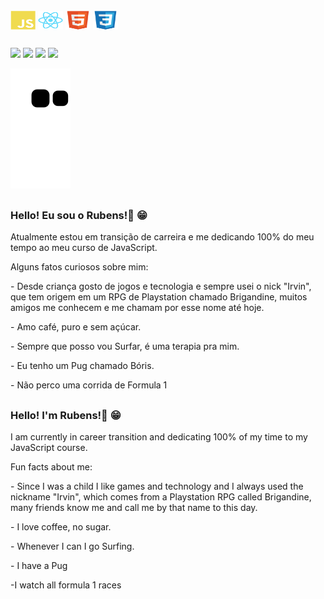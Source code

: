 <div style="display: inline_block"><br>
  <img align="center" alt="Rubens-Js" height="30" width="40" src="https://raw.githubusercontent.com/devicons/devicon/master/icons/javascript/javascript-plain.svg">
  <img align="center" alt="Rubens-React" height="30" width="40" src="https://raw.githubusercontent.com/devicons/devicon/master/icons/react/react-original.svg">
  <img align="center" alt="Rubens-HTML" height="30" width="40" src="https://raw.githubusercontent.com/devicons/devicon/master/icons/html5/html5-original.svg">
  <img align="center" alt="Rubens-CSS" height="30" width="40" src="https://raw.githubusercontent.com/devicons/devicon/master/icons/css3/css3-original.svg">
</div>  

  ##
  
 <div> 
  <a href="https://instagram.com/irvin_ctba" target="_blank"><img src="https://img.shields.io/badge/-Instagram-%23E4405F?style=for-the-badge&logo=instagram&logoColor=white" target="_blank"></a>
 	<a href="https://www.twitch.tv/irvin_ctba" target="_blank"><img src="https://img.shields.io/badge/Twitch-9146FF?style=for-the-badge&logo=twitch&logoColor=white" target="_blank"></a>
 <a href="https://discord.gg/3p8HVJxV" target="_blank"><img src="https://img.shields.io/badge/Discord-7289DA?style=for-the-badge&logo=discord&logoColor=white" target="_blank"></a> 
  <a href="https://www.linkedin.com/in/rubens-almeida-9b4479157/" target="_blank"><img src="https://img.shields.io/badge/-LinkedIn-%230077B5?style=for-the-badge&logo=linkedin&logoColor=white" target="_blank"></a> 

![Snake animation](https://github.com/irvinCtba/irvinCtba/blob/output/github-contribution-grid-snake.svg)
##

<div><h3>Hello! Eu sou o Rubens!👋 😁</h3></div>
<il>Atualmente estou em transição de carreira e me dedicando 100% do meu tempo ao meu curso de JavaScript.</il>
  <p>Alguns fatos curiosos sobre mim:</p>
<p>- Desde criança gosto de jogos e tecnologia e sempre usei o nick "Irvin", que tem origem em um RPG de Playstation chamado Brigandine, muitos amigos me conhecem e me chamam por esse nome até hoje. </p>
<p>- Amo café, puro e sem açúcar.</p>
<p>- Sempre que posso vou Surfar, é uma terapia pra mim.</p>
<p>- Eu tenho um Pug chamado Bóris.</p>
<p>- Não perco uma corrida de Formula 1</p>

  ##
  
  <div><h3>Hello! I'm Rubens!👋 😁</h3></div>
<il>I am currently in career transition and dedicating 100% of my time to my JavaScript course.</il>
  <p>Fun facts about me:</p>
<p>- Since I was a child I like games and technology and I always used the nickname "Irvin", which comes from a Playstation RPG called Brigandine, many friends know me and call me by that name to this day. </p>
<p>- I love coffee, no sugar.</p>
<p>- Whenever I can I go Surfing.</p>
<p>- I have a Pug</p>
<p>-I watch all formula 1 races</p>
  
